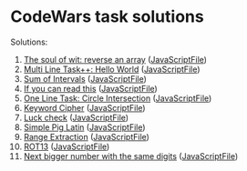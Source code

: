 # CodeWars task solutions

Solutions:
1. [The soul of wit: reverse an array](https://www.codewars.com/kata/reverse-it-quickly) ([JavaScriptFile](https://github.com/i0rdan/codewars-tasks/blob/main/solutions/reverse-array.js))
2. [Multi Line Task++: Hello World](https://www.codewars.com/kata/5935558a32fb828aad001213) ([JavaScriptFile](https://github.com/i0rdan/codewars-tasks/blob/main/solutions/multi-line-hello-world.js))
3. [Sum of Intervals](https://www.codewars.com/kata/52b7ed099cdc285c300001cd) ([JavaScriptFile](https://github.com/i0rdan/codewars-tasks/blob/main/solutions/sum-of-intervals.js))
4. [If you can read this](https://www.codewars.com/kata/586538146b56991861000293) ([JavaScriptFile](https://github.com/i0rdan/codewars-tasks/blob/main/solutions/if-you-can-read-this.js))
5. [One Line Task: Circle Intersection](https://www.codewars.com/kata/5908242330e4f567e90000a3) ([JavaScriptFile](https://github.com/i0rdan/codewars-tasks/blob/main/solutions/one-line-circle-intersection.js))
6. [Keyword Cipher](https://www.codewars.com/kata/57241cafef90082e270012d8) ([JavaScriptFile](https://github.com/i0rdan/codewars-tasks/blob/main/solutions/keyword-cipher.js))
7. [Luck check](https://www.codewars.com/kata/5314b3c6bb244a48ab00076c) ([JavaScriptFile](https://github.com/i0rdan/codewars-tasks/blob/main/solutions/luck-check.js))
8. [Simple Pig Latin](https://www.codewars.com/kata/520b9d2ad5c005041100000f) ([JavaScriptFile](https://github.com/i0rdan/codewars-tasks/blob/main/solutions/simple-pig-latin.js))
9. [Range Extraction](https://www.codewars.com/kata/51ba717bb08c1cd60f00002f) ([JavaScriptFile](https://github.com/i0rdan/codewars-tasks/blob/main/solutions/range-extraction.js))
10. [ROT13](https://www.codewars.com/kata/52223df9e8f98c7aa7000062) ([JavaScriptFile](https://github.com/i0rdan/codewars-tasks/blob/main/solutions/rot-13.js))
11. [Next bigger number with the same digits](https://www.codewars.com/kata/55983863da40caa2c900004e) ([JavaScriptFile](https://github.com/i0rdan/codewars-tasks/blob/main/solutions/next-bigger-number.js))
